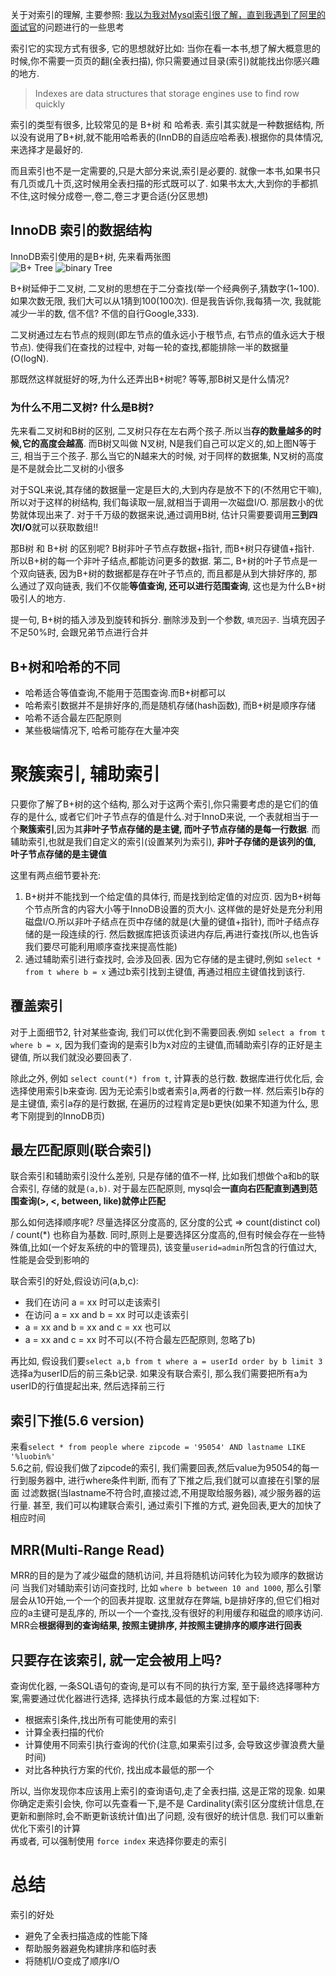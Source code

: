 关于对索引的理解, 主要参照: [我以为我对Mysql索引很了解，直到我遇到了阿里的面试官](https://juejin.im/post/5d23ef4ce51d45572c0600bc)的问题进行的一些思考

索引它的实现方式有很多, 它的思想就好比如: 当你在看一本书,想了解大概意思的时候,你不需要一页页的翻(全表扫描), 你只需要通过目录(索引)就能找出你感兴趣的地方.

> Indexes are data structures that storage engines use to find row quickly

索引的类型有很多, 比较常见的是 B+树 和 哈希表. 索引其实就是一种数据结构, 所以没有说用了B+树,就不能用哈希表的(InnDB的自适应哈希表).根据你的具体情况,来选择才是最好的.

而且索引也不是一定需要的,只是大部分来说,索引是必要的. 就像一本书,如果书只有几页或几十页,这时候用全表扫描的形式既可以了. 如果书太大,大到你的手都抓不住,这时候分成卷一,卷二,卷三才更合适(分区思想)

## InnoDB 索引的数据结构
InnoDB索引使用的是B+树, 先来看两张图  
![B+ Tree](https://lh3.googleusercontent.com/proxy/mqFI587-mJLaKLCryAn5ftF3OSbz0lW991zMkFLuPmEC8E1CjuprKGtvLeeMZ8auwXgLBJ1khTqwMdkB164CqU_EQ2ntIX29VRJv91iLEowBjLH8XyWQsYicYeGoG2XMNJEV9D4)
![binary Tree](https://www.researchgate.net/profile/Jose_Amaral3/publication/221496921/figure/fig1/AS:305660496498688@1449886549536/A-binary-tree-with-15-nodes-The-node-number-indicates-the-order-in-which-the-node-was.png)

B+树延伸于二叉树, 二叉树的思想在于二分查找(举一个经典例子,猜数字(1~100). 如果次数无限, 我们大可以从1猜到100(100次). 但是我告诉你,我每猜一次, 我就能减少一半的数, 信不信? 不信的自行Google,333).  

二叉树通过左右节点的规则(即左节点的值永远小于根节点, 右节点的值永远大于根节点). 使得我们在查找的过程中, 对每一轮的查找,都能排除一半的数据量(O(logN).

那既然这样就挺好的呀,为什么还弄出B+树呢? 等等,那B树又是什么情况?

### 为什么不用二叉树? 什么是B树?
先来看二叉树和B树的区别, 二叉树只存在左右两个孩子.所以当**存的数量越多的时候,它的高度会越高**. 而B树又叫做 N叉树, N是我们自己可以定义的,如上图N等于三, 相当于三个孩子. 那么当它的N越来大的时候, 对于同样的数据集, N叉树的高度是不是就会比二叉树的小很多

对于SQL来说,其存储的数据量一定是巨大的,大到内存是放不下的(不然用它干嘛), 所以对于这样的树结构, 我们每读取一层,就相当于调用一次磁盘I/O. 那层数小的优势就体现出来了. 对于千万级的数据来说,通过调用B树, 估计只需要要调用**三到四次I/O**就可以获取数组!!

那B树 和 B+树 的区别呢? B树非叶子节点存数据+指针, 而B+树只存键值+指针. 所以B+树的每一个非叶子结点,都能访问更多的数据. 第二, B+树的叶子节点是一个双向链表, 因为B+树的数据都是存在叶子节点的, 而且都是从到大排好序的, 那么通过了双向链表, 我们不仅能**等值查询, 还可以进行范围查询**, 这也是为什么B+树吸引人的地方.

提一句, B+树的插入涉及到旋转和拆分. 删除涉及到一个参数, `填充因子`. 当填充因子不足50%时, 会跟兄弟节点进行合并

## B+树和哈希的不同

- 哈希适合等值查询,不能用于范围查询.而B+树都可以
- 哈希索引数据并不是排好序的,而是随机存储(hash函数), 而B+树是顺序存储
- 哈希不适合最左匹配原则
- 某些极端情况下, 哈希可能存在大量冲突

# 聚簇索引, 辅助索引
只要你了解了B+树的这个结构, 那么对于这两个索引,你只需要考虑的是它们的值存的是什么, 或者它们叶子节点存的值是什么.对于InnoD来说, 一个表就相当于一个**聚簇索引**,因为其**非叶子节点存储的是主键, 而叶子节点存储的是每一行数据**. 而辅助索引,也就是我们自定义的索引(设置某列为索引), **非叶子存储的是该列的值, 叶子节点存储的是主键值**

这里有两点细节要补充:
1. B+树并不能找到一个给定值的具体行, 而是找到给定值的对应页. 因为B+树每个节点所含的内容大小等于InnoDB设置的页大小. 这样做的是好处是充分利用磁盘I/O.所以非叶子结点在页中存储的就是(大量的键值+指针), 而叶子结点存储的是一段连续的行. 然后数据库把该页读进内存后,再进行查找(所以,也告诉我们要尽可能利用顺序查找来提高性能)
2. 通过辅助索引进行查找时, 会涉及回表. 因为它存储的是主键时,例如 `select * from t where b = x` 通过b索引找到主键值, 再通过相应主键值找到该行.

## 覆盖索引
对于上面细节2, 针对某些查询, 我们可以优化到不需要回表.例如  `select a from t where b = x`, 因为我们查询的是索引b为x对应的主键值,而辅助索引存的正好是主键值, 所以我们就没必要回表了.

除此之外, 例如 `select count(*) from t`, 计算表的总行数. 数据库进行优化后, 会选择使用索引b来查询. 因为无论索引b或者索引a,两者的行数一样. 然后索引b存的是主键值, 索引a存的是行数据, 在遍历的过程肯定是b更快(如果不知道为什么, 思考下刚提到的InnoDB页)

## 最左匹配原则(联合索引)
联合索引和辅助索引没什么差别, 只是存储的值不一样, 比如我们想做个a和b的联合索引, 存储的就是`(a,b)`. 对于最左匹配原则, mysql会**一直向右匹配直到遇到范围查询(>, <, between, like)就停止匹配**

那么如何选择顺序呢? 尽量选择区分度高的, 区分度的公式 =>  count(distinct col) / count(\*) 也称自为基数. 同时,原则上是要选择区分度高的,但有时候会存在一些特殊值,比如(一个好友系统的中的管理员), 该变量`userid=admin`所包含的行值过大,性能是会受到影响的

联合索引的好处,假设访问(a,b,c):
- 我们在访问 a = xx 时可以走该索引
- 在访问 a = xx and b = xx 时可以走该索引
- a = xx and b = xx and c = xx 也可以
- a = xx and c = xx 时不可以(不符合最左匹配原则, 忽略了b)

再比如, 假设我们要`select a,b from t where a = userId order by b limit 3` 选择a为userID后的前三条b记录. 如果没有联合索引, 那么我们需要把所有a为userID的行值提起出来, 然后选择前三行

## 索引下推(5.6 version) 
来看`select * from people where zipcode = '95054' AND lastname LIKE '%luobin%'`  
5.6之前, 假设我们做了zipcode的索引, 我们需要回表,然后value为95054的每一行到服务器中, 进行where条件判断, 而有了下推之后,我们就可以直接在引擎的层面 过滤数据(当lastname不符合时,直接过滤,不用提取给服务器), 减少服务器的运行量. 甚至, 我们可以构建联合索引, 通过索引下推的方式, 避免回表,更大的加快了相应时间

## MRR(Multi-Range Read)
MRR的目的是为了减少磁盘的随机访问, 并且将随机访问转化为较为顺序的数据访问
当我们对辅助索引访问查找时, 比如  `where b between 10 and 1000`, 那么引擎层会从10开始,一个一个的回表并提取. 这里就存在弊端, b是排好序的,但它们相对应的a主键可是乱序的, 所以一个一个查找,没有很好的利用缓存和磁盘的顺序访问. MRR会**根据得到的查询结果, 按照主键排序, 并按照主键排序的顺序进行回表**

## 只要存在该索引, 就一定会被用上吗?
查询优化器, 一条SQL语句的查询,是可以有不同的执行方案, 至于最终选择哪种方案,需要通过优化器进行选择, 选择执行成本最低的方案.过程如下:  
- 根据索引条件,找出所有可能使用的索引
- 计算全表扫描的代价
- 计算使用不同索引执行查询的代价(注意,如果索引过多, 会导致这步骤浪费大量时间)
- 对比各种执行方案的代价, 找出成本最低的那一个

所以, 当你发现你本应该用上索引的查询语句,走了全表扫描, 这是正常的现象. 如果你确定走索引会快, 你可以先查看一下,是不是 Cardinality(索引区分度统计信息,在更新和删除时,会不断更新该统计值)出了问题, 没有很好的统计信息. 我们可以重新优化下索引的计算  
再或者, 可以强制使用 `force index` 来选择你要走的索引

# 总结
索引的好处
- 避免了全表扫描造成的性能下降
- 帮助服务器避免构建排序和临时表
- 将随机I/O变成了顺序I/O


